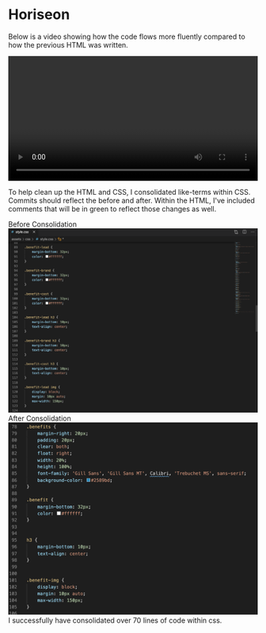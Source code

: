 <link rel="stylesheet" href="./assets/css/readme.css">

<h1 class="header">Horiseon</h1>

<div>
<p> Below is a video showing how the code flows more fluently compared to how the previous HTML was written. </p>
<video style= "width:100%; height:auto; display:block" autoplay controls loop="loop">    
    <source src="/assets/video/screen-record.mov" type="video/mov">
    </video>
</div>
<p>To help clean up the HTML and CSS, I consolidated like-terms within CSS. Commits should reflect the before and after. Within the HTML, I've included comments that will be in green to reflect those changes as well.</p>

<section>
    <div style="float:left;">
    Before Consolidation
    <div style="float:left;">
    <img src="assets/images/Before-screenshot.png" class="Bscreenshot" alt="Screenshot">
    </div>
</section>

<section>
<div style="float:left;">
After Consolidation
<div style="float:left;">
<img src="assets/images/Screenshot-for-readme.PNG" class="screenshot" alt="Screenshot">
</div>

<p> I successfully have consolidated over 70 lines of code within css. </p>

</section>